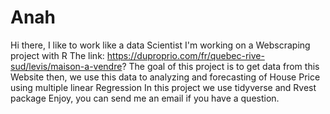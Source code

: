 # Anah
Hi there,
I like to work like a data Scientist
I'm working on a Webscraping project with R
The link: https://duproprio.com/fr/quebec-rive-sud/levis/maison-a-vendre?
The goal of this project is to get data from this Website then, we use this data to analyzing and forecasting of House Price using multiple linear Regression 
In  this project we use tidyverse and Rvest package
Enjoy, you can send me an email if you have a question.
